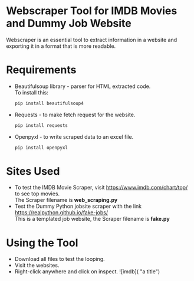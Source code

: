 # Webscraper Tool for IMDB Movies and Dummy Job Website
Webscraper is an essential tool to extract information in a website and exporting it in a format that is more readable.

# Requirements
* Beautifulsoup library - parser for HTML extracted code.\
  To install this: 
  ```py
  pip install beautifulsoup4
  ```
* Requests - to make fetch request for the website.
  ```py
  pip install requests
  ```
* Openpyxl - to write scraped data to an excel file.
  ```py
  pip install openpyxl
  ```
# Sites Used
* To test the IMDB Movie Scraper, visit https://www.imdb.com/chart/top/ to see top movies. \
The Scraper filename is __web_scraping.py__
* Test the Dummy Python jobsite scraper with the link https://realpython.github.io/fake-jobs/ \
This is a templated job website, the Scraper filename is __fake.py__

# Using the Tool
* Download all files to test the looping.
* Visit the websites.
* Right-click anywhere and click on inspect.
![imdb]( "a title")




